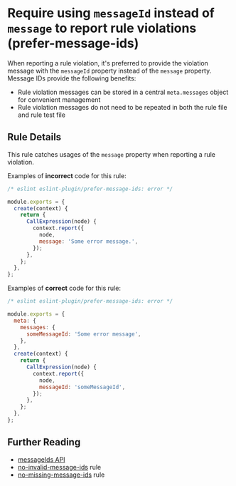 # Require using `messageId` instead of `message` to report rule violations (prefer-message-ids)

When reporting a rule violation, it's preferred to provide the violation message with the `messageId` property instead of the `message` property. Message IDs provide the following benefits:

* Rule violation messages can be stored in a central `meta.messages` object for convenient management
* Rule violation messages do not need to be repeated in both the rule file and rule test file

## Rule Details

This rule catches usages of the `message` property when reporting a rule violation.

Examples of **incorrect** code for this rule:

```js
/* eslint eslint-plugin/prefer-message-ids: error */

module.exports = {
  create(context) {
    return {
      CallExpression(node) {
        context.report({
          node,
          message: 'Some error message.',
        });
      },
    };
  },
};
```

Examples of **correct** code for this rule:

```js
/* eslint eslint-plugin/prefer-message-ids: error */

module.exports = {
  meta: {
    messages: {
      someMessageId: 'Some error message',
    },
  },
  create(context) {
    return {
      CallExpression(node) {
        context.report({
          node,
          messageId: 'someMessageId',
        });
      },
    };
  },
};
```

## Further Reading

* [messageIds API](https://eslint.org/docs/developer-guide/working-with-rules#messageids)
* [no-invalid-message-ids](./no-invalid-message-ids.md) rule
* [no-missing-message-ids](./no-missing-message-ids.md) rule
